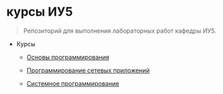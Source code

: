 # курсы ИУ5

> Репозиторий для выполнения лабораторных работ кафедры ИУ5.


 - Курсы
	 - [Основы программирования](https://fitoliaka.github.io/IU5-Programming-Basics/)

	 - [Программирование сетевых приложений](https://fitoliaka.github.io/IU5-Programming-Basics)

	 - [Системное программирование](https://fitoliaka.github.io/IU5-Programming-Basics/)
